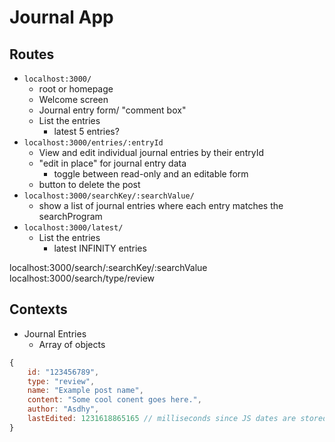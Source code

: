 # Journal App

## Routes

- `localhost:3000/`
    - root or homepage
    - Welcome screen
    - Journal entry form/ "comment box"
    - List the entries
        - latest 5 entries?
- `localhost:3000/entries/:entryId`
    - View and edit individual journal entries by their entryId
    - "edit in place" for journal entry data
        - toggle between read-only and an editable form
    - button to delete the post
- `localhost:3000/searchKey/:searchValue/`
    - show a list of journal entries where each entry matches the searchProgram
- `localhost:3000/latest/`
    - List the entries
        - latest INFINITY entries


localhost:3000/search/:searchKey/:searchValue
localhost:3000/search/type/review



## Contexts

- Journal Entries
    - Array of objects


```js
{
    id: "123456789",
    type: "review",
    name: "Example post name",
    content: "Some cool conent goes here.",
    author: "Asdhy",
    lastEdited: 1231618865165 // milliseconds since JS dates are stored as that internally
}
```



